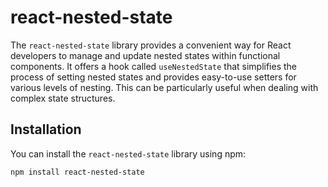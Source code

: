 # react-nested-state

The `react-nested-state` library provides a convenient way for React developers to manage and update nested states within functional components. It offers a hook called `useNestedState` that simplifies the process of setting nested states and provides easy-to-use setters for various levels of nesting. This can be particularly useful when dealing with complex state structures.

## Installation

You can install the `react-nested-state` library using npm:

```bash
npm install react-nested-state
